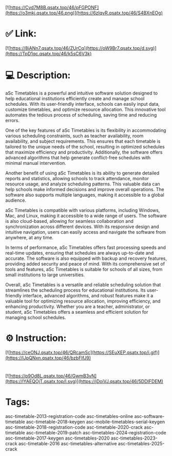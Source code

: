 [![https://Cvd7M8B.qsatx.top/46/pFGPONF](https://o3mkj.qsatx.top/46.png)](https://6zIqvR.qsatx.top/46/S4BXnEOg)
# ✅ Link:
[![https://8iANn7.qsatx.top/46/ZUrCq](https://oW9Br7.qsatx.top/d.svg)](https://TpD1qc.qsatx.top/46/k5sC6V3k)
# 💻 Description:
aSc Timetables is a powerful and intuitive software solution designed to help educational institutions efficiently create and manage school schedules. With its user-friendly interface, schools can easily input data, customize timetables, and optimize resource allocation. This innovative tool automates the tedious process of scheduling, saving time and reducing errors.

One of the key features of aSc Timetables is its flexibility in accommodating various scheduling constraints, such as teacher availability, room availability, and subject requirements. This ensures that each timetable is tailored to the unique needs of the school, resulting in optimized schedules that maximize efficiency and productivity. Additionally, the software offers advanced algorithms that help generate conflict-free schedules with minimal manual intervention.

Another benefit of using aSc Timetables is its ability to generate detailed reports and statistics, allowing schools to track attendance, monitor resource usage, and analyze scheduling patterns. This valuable data can help schools make informed decisions and improve overall operations. The software also supports multiple languages, making it accessible to a global audience.

aSc Timetables is compatible with various platforms, including Windows, Mac, and Linux, making it accessible to a wide range of users. The software is also cloud-based, allowing for seamless collaboration and synchronization across different devices. With its responsive design and intuitive navigation, users can easily access and navigate the software from anywhere, at any time.

In terms of performance, aSc Timetables offers fast processing speeds and real-time updates, ensuring that schedules are always up-to-date and accurate. The software is also equipped with backup and recovery features, providing added security and peace of mind. With its comprehensive set of tools and features, aSc Timetables is suitable for schools of all sizes, from small institutions to large universities.

Overall, aSc Timetables is a versatile and reliable scheduling solution that streamlines the scheduling process for educational institutions. Its user-friendly interface, advanced algorithms, and robust features make it a valuable tool for optimizing resource allocation, improving efficiency, and enhancing productivity. Whether you are a teacher, administrator, or student, aSc Timetables offers a seamless and efficient solution for managing school schedules.

# ⚙️ Instruction:
[![https://ceONJ.qsatx.top/46/QRcamSc](https://SEuXEP.qsatx.top/i.gif)](https://IJpQNxn.qsatx.top/46/bzbFIfJ9)
#
[![https://p9Od8L.qsatx.top/46/GwmB3vN](https://lYAEQOjT.qsatx.top/l.svg)](https://jDoiVJ.qsatx.top/46/5DDIFDEM)
# Tags:
asc-timetable-2013-registration-code asc-timetables-online asc-software-timetable asc-timetable-2018-keygen asc-mobile-timetables-serial-keygen asc-timetable-2018-registration-code asc-timetable-2020-crack asc-timetable asc-timetable-2019-patch asc-timetables-2024-registration-code asc-timetable-2017-keygen asc-timetables-2020 asc-timetables-2023-crack asc-timetable-2016 asc-timetables-alternative asc-timetables-2025-crack





